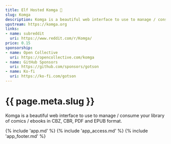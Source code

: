 ```yaml
---
title: Elf Hosted Komga 🧝
slug: Komga
description: Komga is a beautiful web interface to use to manage / consume your library of comics / ebooks in CBZ, CBR, PDF and EPUB format
upstream: https://komga.org
links:
- name: subreddit
  uri: https://www.reddit.com/r/Komga/
price: 0.15
sponsorship: 
- name: Open Collective
  uri: https://opencollective.com/komga
- name: GitHub Sponsors
  uri: https://github.com/sponsors/gotson
- name: Ko-fi
  uri: https://ko-fi.com/gotson 
---
```


# {{ page.meta.slug }}

Komga is a beautiful web interface to use to manage / consume your library of comics / ebooks in CBZ, CBR, PDF and EPUB format.

{% include 'app.md' %}
{% include 'app_access.md' %}
{% include 'app_footer.md' %}
